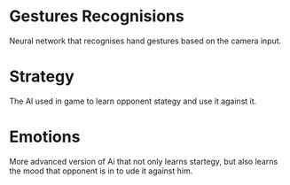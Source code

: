 # Gestures Recognisions

Neural network that recognises hand gestures based on the camera input.

# Strategy

The AI used in game to learn opponent stategy and use it against it.

# Emotions

More advanced version of Ai that not only learns startegy, but also learns the mood that opponent is in to ude it against him.